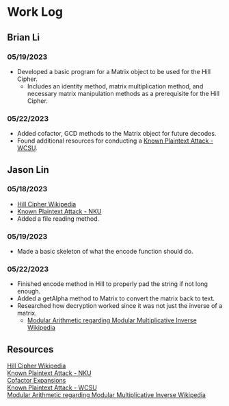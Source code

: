 # Work Log

## Brian Li

### 05/19/2023

- Developed a basic program for a Matrix object to be used for the Hill Cipher.
  - Includes an identity method, matrix multiplication method, and necessary matrix manipulation methods as a prerequisite for the Hill Cipher.

### 05/22/2023

- Added cofactor, GCD methods to the Matrix object for future decodes.
- Found additional resources for conducting a [Known Plaintext Attack - WCSU](https://sites.wcsu.edu/mbxml/html/sample_hill_analysis_kpt.html).


## Jason Lin

### 05/18/2023

- [Hill Cipher Wikipedia](https://en.wikipedia.org/wiki/Hill_cipher)  
- [Known Plaintext Attack - NKU](https://www.nku.edu/~christensen/092mat483%20known%20plaintext%20attack%20of%20Hill%20cipher.pdf)
- Added a file reading method.

### 05/19/2023

- Made a basic skeleton of what the encode function should do.

### 05/22/2023

- Finished encode method in Hill to properly pad the string if not long enough.
- Added a getAlpha method to Matrix to convert the matrix back to text.
- Researched how decryption worked since it was not just the inverse of a matrix.
    - [Modular Arithmetic regarding Modular Multiplicative Inverse Wikipedia](https://en.wikipedia.org/wiki/Modular_multiplicative_inverse#Modular_arithmetic)  

## Resources
[Hill Cipher Wikipedia](https://en.wikipedia.org/wiki/Hill_cipher)  
[Known Plaintext Attack - NKU](https://www.nku.edu/~christensen/092mat483%20known%20plaintext%20attack%20of%20Hill%20cipher.pdf)  
[Cofactor Expansions](https://textbooks.math.gatech.edu/ila/determinants-cofactors.html)  
[Known Plaintext Attack - WCSU](https://sites.wcsu.edu/mbxml/html/sample_hill_analysis_kpt.html)  
[Modular Arithmetic regarding Modular Multiplicative Inverse Wikipedia](https://en.wikipedia.org/wiki/Modular_multiplicative_inverse#Modular_arithmetic)  
